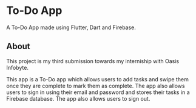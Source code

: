 # To-Do App

A To-Do App made using Flutter, Dart and Firebase.

## About

This project is my third submission towards my interniship with Oasis Infobyte.

This app is a To-Do app which allows users to add tasks and swipe them once they are complete to mark them as complete. The app also allows users to sign in using their email and password and stores their tasks in a Firebase database. The app also allows users to sign out.